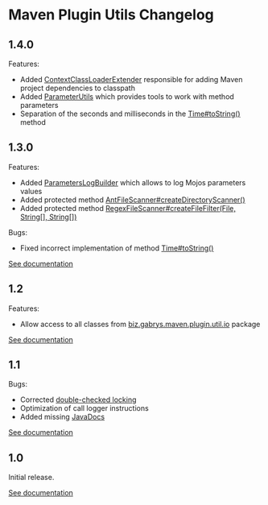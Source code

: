 # Maven Plugin Utils Changelog

## 1.4.0
Features:
* Added [ContextClassLoaderExtender](http://maven-plugin-utils.projects.gabrys.biz/LATEST/apidocs/index.html?biz/gabrys/maven/plugin/util/classpath/ContextClassLoaderExtender.html) responsible for adding Maven project dependencies to classpath
* Added [ParameterUtils](http://maven-plugin-utils.projects.gabrys.biz/LATEST/apidocs/index.html?biz/gabrys/maven/plugin/util/parameter/ParameterUtils.html) which provides tools to work with method parameters
* Separation of the seconds and milliseconds in the [Time#toString()](http://maven-plugin-utils.projects.gabrys.biz/LATEST/apidocs/index.html?biz/gabrys/maven/plugin/util/timer/Time.html) method

## 1.3.0
Features:
* Added [ParametersLogBuilder](http://maven-plugin-utils.projects.gabrys.biz/1.3.0/apidocs/index.html?biz/gabrys/maven/plugin/util/parameter/ParametersLogBuilder.html) which allows to log Mojos parameters values
* Added protected method [AntFileScanner#createDirectoryScanner()](http://maven-plugin-utils.projects.gabrys.biz/1.3.0/apidocs/index.html?biz/gabrys/maven/plugin/util/io/AntFileScanner.html)
* Added protected method [RegexFileScanner#createFileFilter(File, String[], String[])](http://maven-plugin-utils.projects.gabrys.biz/1.3.0/apidocs/index.html?biz/gabrys/maven/plugin/util/io/RegexFileScanner.html)

Bugs:
* Fixed incorrect implementation of method [Time#toString()](http://maven-plugin-utils.projects.gabrys.biz/1.3.0/apidocs/index.html?biz/gabrys/maven/plugin/util/timer/Time.html)

[See documentation](http://maven-plugin-utils.projects.gabrys.biz/1.3.0/)

## 1.2
Features:
* Allow access to all classes from [biz.gabrys.maven.plugin.util.io](http://maven-plugin-utils.projects.gabrys.biz/1.2/apidocs/index.html?biz/gabrys/maven/plugin/util/io/package-summary.html) package

[See documentation](http://maven-plugin-utils.projects.gabrys.biz/1.2/)

## 1.1
Bugs:
* Corrected [double-checked locking](https://en.wikipedia.org/wiki/Double-checked_locking)
* Optimization of call logger instructions
* Added missing [JavaDocs](http://maven-plugin-utils.projects.gabrys.biz/1.1/apidocs/)

[See documentation](http://maven-plugin-utils.projects.gabrys.biz/1.1/)

## 1.0
Initial release.

[See documentation](http://maven-plugin-utils.projects.gabrys.biz/1.0/)